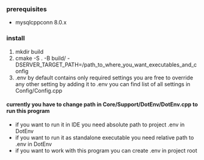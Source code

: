 ### prerequisites
- mysqlcppconn 8.0.x

### install
1. mkdir build
2. cmake -S . -B build/ -DSERVER_TARGET_PATH=/path_to_where_you_want_executables_and_config
3. .env by default contains only required settings you are free to override any other setting by adding it to .env you can find list of all settings in Config/Config.cpp

#### currently you have to change path in Core/Support/DotEnv/DotEnv.cpp to run this program

- if you want to run it in IDE you need absolute path to project .env in DotEnv
- if you want to run it as standalone executable you need relative path to .env in DotEnv
- if you want to work with this program you can create .env in project root
